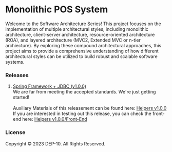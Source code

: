 # Monolithic POS System

Welcome to the Software Architecture Series! This project focuses on the implementation of multiple architectural styles, including monolithic architecture, client-server architecture, resource-oriented architecture (ROA), and layered architecture (MVC2, Extended MVC or n-tier archiecture). By exploring these compound architectural approaches, this project aims to provide a comprehensive understanding of how different architectural styles can be utilized to build robust and scalable software systems.

### Releases
1. [Spring Framework + JDBC (v1.0.0)](https://github.com/IJSE-Direct-Entry-Program-10/monolithic-pos/releases/tag/v1.0.0) <br>
 We are far from meeting the accepted standards. We're just getting started! <br><br>
 Auxiliary Materials of this releasement can be found here: [Helpers v1.0.0](https://github.com/IJSE-Direct-Entry-Program-10/helpers-v1.0.0.git)<br>
 If you are interested in testing out this release, you can check the front-end here: [Helpers v1.0.0/Front-End](https://github.com/IJSE-Direct-Entry-Program-10/helpers-v1.0.0/tree/main/pos-front-end)

### License
Copyright &copy; 2023 DEP-10. All Rights Reserved.

